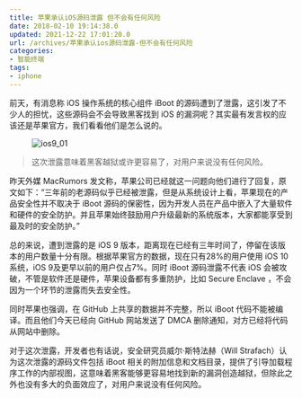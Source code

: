 ```yaml
---
title: 苹果承认iOS源码泄露 但不会有任何风险
date: 2018-02-10 19:14:38.0
updated: 2021-12-22 17:01:20.0
url: /archives/苹果承认ios源码泄露-但不会有任何风险
categories: 
- 智能终端
tags: 
- iphone
---
```


<!-- wp:paragraph -->
<p>前天，有消息称 iOS 操作系统的核心组件 iBoot 的源码遭到了泄露，这引发了不少人的担忧，这些源码会不会导致黑客找到 iOS 的漏洞呢？其实最有发言权的应该还是苹果官方，我们看看他们是怎么说的。</p>
<!-- /wp:paragraph -->

<!-- wp:image -->
<figure class="wp-block-image"><img src="https://cdn.uu126.cn/201802/ios9_01.jpg" alt="ios9_01"/></figure>
<!-- /wp:image -->

<!-- wp:quote -->
<blockquote class="wp-block-quote"><p>这次泄露意味着黑客越狱或许更容易了，对用户来说没有任何风险。</p></blockquote>
<!-- /wp:quote -->

<!-- wp:paragraph -->
<p>昨天外媒 MacRumors 发文称，苹果公司已经就这一问题向他们进行了回复，原文如下：“三年前的老源码似乎已经被泄露，但是从系统设计上看，苹果现在的产品安全性并不取决于 iBoot 源码的保密性，因为开发人员在产品中嵌入了大量软件和硬件的安全防护。并且苹果始终鼓励用户升级最新的系统版本，大家都能享受到最及时的安全防护。”</p>
<!-- /wp:paragraph -->

<!-- wp:paragraph -->
<p>总的来说，遭到泄露的是 iOS 9 版本，距离现在已经有三年时间了，停留在该版本的用户数量十分有限。根据苹果官方的数据，现在只有28%的用户使用 iOS 10 系统，iOS 9及更早以前的用户仅占7%。同时 iBoot 源码泄露不代表 iOS 会被攻破，不管是软件还是硬件，苹果设备都有多重防护，比如 Secure Enclave ，不会因为一个环节的泄露而失去安全性。</p>
<!-- /wp:paragraph -->

<!-- wp:paragraph -->
<p>同时苹果也强调，在 GitHub 上共享的数据并不完整，所以 iBoot 代码不能被编译。而且他们今天已经向 GitHub 网站发送了 DMCA 删除通知，对方已经将代码从网站中删除。</p>
<!-- /wp:paragraph -->

<!-- wp:paragraph -->
<p>对于这次泄露，开发者也有话说，安全研究员威尔·斯特法赫（Will Strafach）认为这次泄露的源码文件包括 iBoot 相关的附加信息和文档目录，提供了引导加载程序工作的内部视图，这意味着黑客能够更容易地找到新的漏洞创造越狱，但除此之外也没有多大的负面效应了，对用户来说没有任何风险。</p>
<!-- /wp:paragraph -->